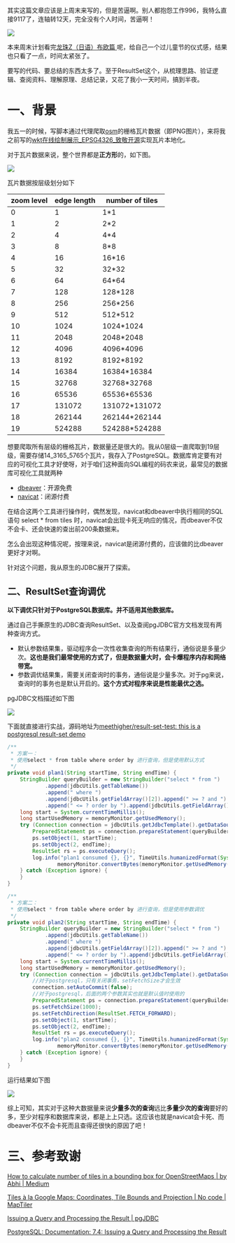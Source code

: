 
其实这篇文章应该是上周末来写的，但是苦逼啊。别人都抱怨工作996，我特么直接9117了，连轴转12天，完全没有个人时间，苦逼啊！

![](https://meethigher.top/blog/2024/result-set-test/image-20240602214945656.jpg)

本来周末计划看完[龙珠Z（日语）布欧篇 ](https://www.nivod9.tv/pdpUOBLkK1BWG06OkMpnCukbw7iU8IGH-259-0-0-0-play.html?x=1)呢，给自己一个过儿童节的仪式感，结果也只看了一点，时间太紧张了。

要写的代码、要总结的东西太多了。至于ResultSet这个，从梳理思路、验证逻辑、查阅资料、理解原理、总结记录，又花了我小一天时间，搞到半夜。



# 一、背景

我五一的时候，写脚本通过代理爬取[osm](https://www.openstreetmap.org/)的栅格瓦片数据（即PNG图片），来将我之前写的[wkt在线绘制展示_EPSG4326_致敬开源](https://meethigher.top/wkt/)实现瓦片本地化。

对于瓦片数据来说，整个世界都是**正方形**的，如下图。

![](https://meethigher.top/blog/2024/result-set-test/image-20240602222353159.png)

瓦片数据按层级划分如下

| zoom level | edge length | number of tiles |
| ---------- | ----------- | --------------- |
|0|1|1*1|
|1|2|2*2|
|2|4|4*4|
|3|8|8*8|
|4|16|16*16|
|5|32|32*32|
|6|64|64*64|
|7|128|128*128|
|8|256|256*256|
|9|512|512*512|
|10|1024|1024*1024|
|11|2048|2048*2048|
|12|4096|4096*4096|
|13|8192|8192*8192|
|14|16384|16384*16384|
|15|32768|32768*32768|
|16|65536|65536*65536|
|17|131072|131072*131072|
|18|262144|262144*262144|
|19|524288|524288*524288|

想要爬取所有层级的栅格瓦片，数据量还是很大的。我从0层级一直爬取到19层级，需要存储14_3165_5765个瓦片，我存入了PostgreSQL。数据库肯定要有对应的可视化工具才好使呀，对于咱们这种面向SQL编程的码农来说，最常见的数据库可视化工具就两种

* [dbeaver](https://dbeaver.io/)：开源免费
* [navicat](https://www.navicat.com/)：闭源付费

在结合这两个工具进行操作时，偶然发现，navicat和dbeaver中执行相同的SQL语句 select * from tiles 时，navicat会出现卡死无响应的情况，而dbeaver不仅不会卡、还会快速的查出前200条数据来。

怎么会出现这种情况呢，按理来说，navicat是闭源付费的，应该做的比dbeaver更好才对啊。

针对这个问题，我从原生的JDBC展开了探索。

## 二、ResultSet查询调优

**以下调优只针对于PostgreSQL数据库。并不适用其他数据库。**

通过自己手撕原生的JDBC查询ResultSet、以及查阅pgJDBC官方文档发现有两种查询方式。

* 默认参数结果集，驱动程序会一次性收集查询的所有结果行，通俗说是多量少次。**这也是我们最常使用的方式了，但是数据量大时，会卡爆程序内存和网络带宽。**
* 参数调优结果集，需要关闭查询时的事务，通俗说是少量多次。对于pg来说，查询时的事务也是默认开启的。**这个方式对程序来说是性能最优之选。**

pgJDBC文档描述如下图

![](https://meethigher.top/blog/2024/result-set-test/image-20240602225232036.png)

下面就直接进行实战，源码地址为[meethigher/result-set-test: this is a postgresql result-set demo](https://github.com/meethigher/result-set-test)

```java
/**
 * 方案一：
 * 使用select * from table where order by 进行查询，但是使用默认方式
 */
private void plan1(String startTime, String endTime) {
    StringBuilder queryBuilder = new StringBuilder("select * from ")
            .append(jdbcUtils.getTableName())
            .append(" where ")
            .append(jdbcUtils.getFieldArray()[2]).append(" >= ? and ").append(jdbcUtils.getFieldArray()[2])
            .append(" <= ? order by ").append(jdbcUtils.getFieldArray()[2]).append(" asc");
    long start = System.currentTimeMillis();
    long startUsedMemory = memoryMonitor.getUsedMemory();
    try (Connection connection = jdbcUtils.getJdbcTemplate().getDataSource().getConnection()) {
        PreparedStatement ps = connection.prepareStatement(queryBuilder.toString());
        ps.setObject(1, startTime);
        ps.setObject(2, endTime);
        ResultSet rs = ps.executeQuery();
        log.info("plan1 consumed {}, {}", TimeUtils.humanizedFormat(System.currentTimeMillis(), start),
                memoryMonitor.convertBytes(memoryMonitor.getUsedMemory() - startUsedMemory));
    } catch (Exception ignore) {
    }
}

/**
 * 方案二：
 * 使用select * from table where order by 进行查询，但是使用参数调优
 */
private void plan2(String startTime, String endTime) {
    StringBuilder queryBuilder = new StringBuilder("select * from ")
            .append(jdbcUtils.getTableName())
            .append(" where ")
            .append(jdbcUtils.getFieldArray()[2]).append(" >= ? and ").append(jdbcUtils.getFieldArray()[2])
            .append(" <= ? order by ").append(jdbcUtils.getFieldArray()[2]).append(" asc");
    long start = System.currentTimeMillis();
    long startUsedMemory = memoryMonitor.getUsedMemory();
    try (Connection connection = jdbcUtils.getJdbcTemplate().getDataSource().getConnection()) {
        //对于postgresql，只有关闭事务，setFetchSize才会生效
        connection.setAutoCommit(false);
        //对于postgresql，后面的两个参数其实也就是默认值时使用的
        PreparedStatement ps = connection.prepareStatement(queryBuilder.toString(), ResultSet.TYPE_FORWARD_ONLY, ResultSet.CONCUR_READ_ONLY);
        ps.setFetchSize(1000);
        ps.setFetchDirection(ResultSet.FETCH_FORWARD);
        ps.setObject(1, startTime);
        ps.setObject(2, endTime);
        ResultSet rs = ps.executeQuery();
        log.info("plan2 consumed {}, {}", TimeUtils.humanizedFormat(System.currentTimeMillis(), start),
                memoryMonitor.convertBytes(memoryMonitor.getUsedMemory() - startUsedMemory));
    } catch (Exception ignore) {
    }
}
```

运行结果如下图

![](https://meethigher.top/blog/2024/result-set-test/image-20240602231839352.png)

综上可知，其实对于这种大数据量来说**少量多次的查询**远比**多量少次的查询**要好的多，至少对程序和数据库来说，都是上上只选。这应该也就是navicat会卡死、而dbeaver不仅不会卡死而且查得还很快的原因了吧！


# 三、参考致谢

[How to calculate number of tiles in a bounding box for OpenStreetMaps | by Abhi | Medium](https://medium.com/@ty2/how-to-calculate-number-of-tiles-in-a-bounding-box-for-openstreetmaps-4bf8c3b767ac)

[Tiles à la Google Maps: Coordinates, Tile Bounds and Projection | No code | MapTiler](https://docs.maptiler.com/google-maps-coordinates-tile-bounds-projection/#3/15.00/50.00)

[Issuing a Query and Processing the Result | pgJDBC](https://jdbc.postgresql.org/documentation/query/#getting-results-based-on-a-cursor)

[PostgreSQL: Documentation: 7.4: Issuing a Query and Processing the Result](https://www.postgresql.org/docs/7.4/jdbc-query.html)
